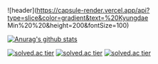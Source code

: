![header](https://capsule-render.vercel.app/api?type=slice&color=gradient&text=%20Kyungdae Min%20%20&height=200&fontSize=100)

[![Anurag's github stats](https://github-readme-stats.vercel.app/api?username={kyungdae}&show_icons=true&theme={theme})](https://github.com/{rudwl1005a}/github-readme-stats)

[![solved.ac tier](http://mazassumnida.wtf/api/generate_badge?boj={rudwl1005})](https://solved.ac/{rudwl1005})
[![solved.ac tier](http://mazassumnida.wtf/api/v2/generate_badge?boj={rudwl1005})](https://solved.ac/{rudwl1005})
[![solved.ac tier](http://mazassumnida.wtf/api/mini/generate_badge?boj={rudwl1005})](https://solved.ac/{rudwl1005})
